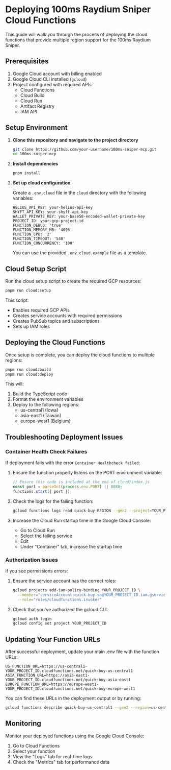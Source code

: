 # Deploying 100ms Raydium Sniper Cloud Functions

This guide will walk you through the process of deploying the cloud functions that provide multiple region support for the 100ms Raydium Sniper.

## Prerequisites

1. Google Cloud account with billing enabled
2. Google Cloud CLI installed (`gcloud`)
3. Project configured with required APIs:
   - Cloud Functions
   - Cloud Build
   - Cloud Run
   - Artifact Registry
   - IAM API

## Setup Environment

1. **Clone this repository and navigate to the project directory**

   ```bash
   git clone https://github.com/your-username/100ms-sniper-mcp.git
   cd 100ms-sniper-mcp
   ```

2. **Install dependencies**

   ```bash
   pnpm install
   ```

3. **Set up cloud configuration**

   Create a `.env.cloud` file in the `cloud` directory with the following variables:

   ```
   HELIUS_API_KEY: your-helius-api-key
   SHYFT_API_KEY: your-shyft-api-key
   WALLET_PRIVATE_KEY: your-base58-encoded-wallet-private-key
   PROJECT_ID: your-gcp-project-id
   FUNCTION_DEBUG: 'true'
   FUNCTION_MEMORY_MB: '4096'
   FUNCTION_CPU: '2'
   FUNCTION_TIMEOUT: '540'
   FUNCTION_CONCURRENCY: '100'
   ```

   You can use the provided `.env.cloud.example` file as a template.

## Cloud Setup Script

Run the cloud setup script to create the required GCP resources:

```bash
pnpm run cloud:setup
```

This script:
- Enables required GCP APIs
- Creates service accounts with required permissions
- Creates PubSub topics and subscriptions
- Sets up IAM roles

## Deploying the Cloud Functions

Once setup is complete, you can deploy the cloud functions to multiple regions:

```bash
pnpm run cloud:build
pnpm run cloud:deploy
```

This will:
1. Build the TypeScript code
2. Format the environment variables
3. Deploy to the following regions:
   - us-central1 (Iowa)
   - asia-east1 (Taiwan)
   - europe-west1 (Belgium)

## Troubleshooting Deployment Issues

### Container Health Check Failures

If deployment fails with the error `Container Healthcheck failed`:

1. Ensure the function properly listens on the PORT environment variable:

   ```javascript
   // Ensure this code is included at the end of cloud/index.js
   const port = parseInt(process.env.PORT) || 8080;
   functions.start({ port });
   ```

2. Check the logs for the failing function:

   ```bash
   gcloud functions logs read quick-buy-REGION --gen2 --project=YOUR_PROJECT_ID
   ```

3. Increase the Cloud Run startup time in the Google Cloud Console:
   - Go to Cloud Run
   - Select the failing service
   - Edit
   - Under "Container" tab, increase the startup time

### Authorization Issues

If you see permissions errors:

1. Ensure the service account has the correct roles:

   ```bash
   gcloud projects add-iam-policy-binding YOUR_PROJECT_ID \
     --member="serviceAccount:quick-buy-sa@YOUR_PROJECT_ID.iam.gserviceaccount.com" \
     --role="roles/cloudfunctions.invoker"
   ```

2. Check that you've authorized the gcloud CLI:

   ```bash
   gcloud auth login
   gcloud config set project YOUR_PROJECT_ID
   ```

## Updating Your Function URLs

After successful deployment, update your main .env file with the function URLs:

```
US_FUNCTION_URL=https://us-central1-YOUR_PROJECT_ID.cloudfunctions.net/quick-buy-us-central1
ASIA_FUNCTION_URL=https://asia-east1-YOUR_PROJECT_ID.cloudfunctions.net/quick-buy-asia-east1
EUROPE_FUNCTION_URL=https://europe-west1-YOUR_PROJECT_ID.cloudfunctions.net/quick-buy-europe-west1
```

You can find these URLs in the deployment output or by running:

```bash
gcloud functions describe quick-buy-us-central1 --gen2 --region=us-central1 --format="value(serviceConfig.uri)"
```

## Monitoring

Monitor your deployed functions using the Google Cloud Console:

1. Go to Cloud Functions
2. Select your function
3. View the "Logs" tab for real-time logs
4. Check the "Metrics" tab for performance data
